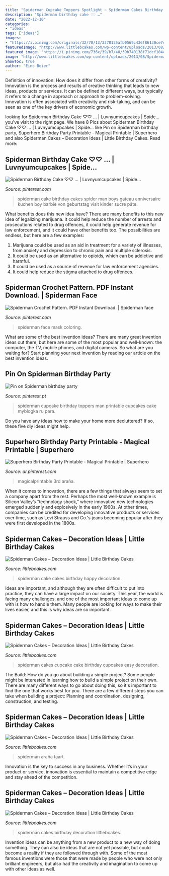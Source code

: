 ```yaml
---
title: "Spiderman Cupcake Toppers Spotlight ~ Spiderman Cakes Birthday Decoration Littlebcakes"
description: "Spiderman birthday cake ♡♡ …"
date: "2022-12-10"
categories:
- "ideas"
tags: ["ideas"]
images:
- "https://i.pinimg.com/originals/32/70/13/3270135afb0569c436f86130ce7c7879.jpg"
featuredImage: "http://www.littlebcakes.com/wp-content/uploads/2013/08/Spiderman-Cupcake-Cakes.jpg"
featured_image: "https://i.pinimg.com/736x/39/b7/40/39b740138f71dcf10444f3de6da6b2de--spiderman-birthday-cake-spider-man-birthday.jpg?b=t"
image: "http://www.littlebcakes.com/wp-content/uploads/2013/08/Spiderman-Cake-Images.jpg"
ShowToc: true
author: "Eino Beier"
---
```



Definition of innovation: How does it differ from other forms of creativity?
Innovation is the process and results of creative thinking that leads to new ideas, products or services. It can be defined in different ways, but typically it refers to a change in approach or approach to problem-solving. Innovation is often associated with creativity and risk-taking, and can be seen as one of the key drivers of economic growth.

	

		
looking for Spiderman Birthday Cake ♡♡ … | Luvnyumcupcakes | Spide… you've visit to the right page. We have 8 Pics about Spiderman Birthday Cake ♡♡ … | Luvnyumcupcakes | Spide… like Pin on Spiderman birthday party, Superhero Birthday Party Printable - Magical Printable | Superhero and also Spiderman Cakes – Decoration Ideas | Little Birthday Cakes. Read more:
		
    
## Spiderman Birthday Cake ♡♡ … | Luvnyumcupcakes | Spide…

<img loading=lazy src="https://i.pinimg.com/736x/39/b7/40/39b740138f71dcf10444f3de6da6b2de--spiderman-birthday-cake-spider-man-birthday.jpg?b=t" onerror="this.onerror=null;this.src='https://tse2.mm.bing.net/th?id=OIP.GP65YL8QBxKGGI7QFZj70gHaLH&amp;pid=15.1';" alt="Spiderman Birthday Cake ♡♡ … | Luvnyumcupcakes | Spide…">

_Source: pinterest.com_

>spiderman cake birthday cakes spider man boys gateau anniversaire kuchen boy barbie von geburtstag visit kinder sucre pâte. 

	

What benefits does this new idea have?
There are many benefits to this new idea of legalizing marijuana. It could help reduce the number of arrests and prosecutions related to drug offences, it could help generate revenue for law enforcement, and it could have other benefits too. The possibilities are endless, but here are a few examples: 
1. Marijuana could be used as an aid in treatment for a variety of illnesses, from anxiety and depression to chronic pain and multiple sclerosis. 
2. It could be used as an alternative to opioids, which can be addictive and harmful. 
3. It could be used as a source of revenue for law enforcement agencies. 
4. It could help reduce the stigma attached to drug offences.

    
## Spiderman Crochet Pattern. PDF Instant Download. | Spiderman Face

<img loading=lazy src="https://i.pinimg.com/736x/5d/41/87/5d418729d522b3b9c9224287bb50ba82--torta-spiderman-spiderman-face.jpg" onerror="this.onerror=null;this.src='https://tse4.mm.bing.net/th?id=OIP.INC81feycOu-8v0jhVFVlAHaKh&amp;pid=15.1';" alt="Spiderman Crochet Pattern. PDF Instant Download. | Spiderman face">

_Source: pinterest.com_

>spiderman face mask coloring. 

	

What are some of the best invention ideas?
There are many great invention ideas out there, but here are some of the most popular and well-known: the computer, the TV, mobile phones, and digital cameras. So what are you waiting for? Start planning your next invention by reading our article on the best invention ideas.

    
## Pin On Spiderman Birthday Party

<img loading=lazy src="https://i.pinimg.com/originals/9c/a5/9e/9ca59e99bf670d9f23ba17db5e23e15b.jpg" onerror="this.onerror=null;this.src='https://tse4.mm.bing.net/th?id=OIP.u9jse8vj7uD0lv6cp886VQAAAA&amp;pid=15.1';" alt="Pin on Spiderman birthday party">

_Source: pinterest.pt_

>spiderman cupcake birthday toppers man printable cupcakes cake myblogka ru para. 

	

Do you have any ideas how to make your home more decluttered? If so, these five diy ideas might help.

    
## Superhero Birthday Party Printable - Magical Printable | Superhero

<img loading=lazy src="https://i.pinimg.com/originals/32/70/13/3270135afb0569c436f86130ce7c7879.jpg" onerror="this.onerror=null;this.src='https://tse2.mm.bing.net/th?id=OIP.VLx81YS9sMZyMs-a6dMQhAHaFj&amp;pid=15.1';" alt="Superhero Birthday Party Printable - Magical Printable | Superhero">

_Source: ar.pinterest.com_

>magicalprintable 3rd araña. 

	

When it comes to innovation, there are a few things that always seem to set a company apart from the rest. Perhaps the most well-known example is Silicon Valley’s “technology shock,” where innovative new technologies emerged suddenly and explosively in the early 1960s. At other times, companies can be credited for developing innovative products or services over time, such as Levi Strauss and Co.'s jeans becoming popular after they were first developed in the 1800s.

    
## Spiderman Cakes – Decoration Ideas | Little Birthday Cakes

<img loading=lazy src="http://www.littlebcakes.com/wp-content/uploads/2013/08/Spiderman-Cake-Images.jpg" onerror="this.onerror=null;this.src='https://tse1.mm.bing.net/th?id=OIP.-SVrQo0FfYihmPyDB25vxQHaFj&amp;pid=15.1';" alt="Spiderman Cakes – Decoration Ideas | Little Birthday Cakes">

_Source: littlebcakes.com_

>spiderman cake cakes birthday happy decoration. 

	

Ideas are important, and although they are often difficult to put into practice, they can have a large impact on our society. This year, the world is facing many challenges, and one of the most important ideas to come up with is how to handle them. Many people are looking for ways to make their lives easier, and this is why ideas are so important.

    
## Spiderman Cakes – Decoration Ideas | Little Birthday Cakes

<img loading=lazy src="http://www.littlebcakes.com/wp-content/uploads/2013/08/Spiderman-Cupcake-Cakes.jpg" onerror="this.onerror=null;this.src='https://tse3.mm.bing.net/th?id=OIP.1X9tVwGujq4j7_P_j155PAHaFj&amp;pid=15.1';" alt="Spiderman Cakes – Decoration Ideas | Little Birthday Cakes">

_Source: littlebcakes.com_

>spiderman cakes cupcake cake birthday cupcakes easy decoration. 

	

The Build: How do you go about building a simple project?
Some people might be interested in learning how to build a simple project on their own. There are many different ways to go about doing this, so it's important to find the one that works best for you. There are a few different steps you can take when building a project: Planning and coordination, designing, construction, and testing.

    
## Spiderman Cakes – Decoration Ideas | Little Birthday Cakes

<img loading=lazy src="https://www.littlebcakes.com/wp-content/uploads/2013/08/Spiderman-Cakes-Images-768x1024.jpg" onerror="this.onerror=null;this.src='https://tse1.mm.bing.net/th?id=OIP.TOPlR1D8qo_mxUlSZKvBFwHaJ4&amp;pid=15.1';" alt="Spiderman Cakes – Decoration Ideas | Little Birthday Cakes">

_Source: littlebcakes.com_

>spiderman araña taart. 

	

Innovation is the key to success in any business. Whether it’s in your product or service, innovation is essential to maintain a competitive edge and stay ahead of the competition.

    
## Spiderman Cakes – Decoration Ideas | Little Birthday Cakes

<img loading=lazy src="http://www.littlebcakes.com/wp-content/uploads/2013/08/Pictures-of-Spiderman-Cakes.jpg" onerror="this.onerror=null;this.src='https://tse4.mm.bing.net/th?id=OIP.w1-KdDkgOUPCm4KAwFB4_QHaFj&amp;pid=15.1';" alt="Spiderman Cakes – Decoration Ideas | Little Birthday Cakes">

_Source: littlebcakes.com_

>spiderman cakes birthday decoration littlebcakes. 

	

Invention ideas can be anything from a new product to a new way of doing something. They can also be ideas that are not yet possible, but could become a reality if they are followed through with. Some of the most famous inventions were those that were made by people who were not only brilliant engineers, but also had the creativity and imagination to come up with other ideas as well.

